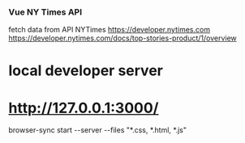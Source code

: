 ### Vue  NY Times API 




fetch data from API NYTimes
https://developer.nytimes.com
https://developer.nytimes.com/docs/top-stories-product/1/overview


# local developer server
# http://127.0.0.1:3000/
browser-sync start --server --files "*.css, *.html, *.js"


